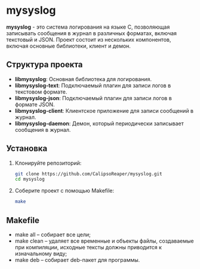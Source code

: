 # mysyslog

**mysyslog** - это система логирования на языке C, позволяющая записывать сообщения в журнал в различных форматах, включая текстовый и JSON. Проект состоит из нескольких компонентов, включая основные библиотеки, клиент и демон.

## Структура проекта

- **libmysyslog**: Основная библиотека для логирования.
- **libmysyslog-text**: Подключаемый плагин для записи логов в текстовом формате.
- **libmysyslog-json**: Подключаемый плагин для записи логов в формате JSON.
- **libmysyslog-client**: Клиентское приложение для записи сообщений в журнал.
- **libmysyslog-daemon**: Демон, который периодически записывает сообщения в журнал.

## Установка

1. Клонируйте репозиторий:
   ```bash
   git clone https://github.com/CalipsoReaper/mysyslog.git
   cd mysyslog

2. Соберите проект с помощью Makefile:
   ```bash
   make
## Makefile

- make all – собирает все цели;
- make clean – удаляет все временные и объекты файлы, создаваемые при компиляции, исходные тексты должны приводится к изначальному виду;
- make deb – собирает deb-пакет для программы.
